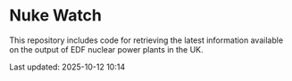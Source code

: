 # Nuke Watch

This repository includes code for retrieving the latest information available on the output of EDF nuclear power plants in the UK.

Last updated: 2025-10-12 10:14